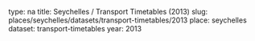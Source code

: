 type: na
title: Seychelles / Transport Timetables (2013)
slug: places/seychelles/datasets/transport-timetables/2013
place: seychelles
dataset: transport-timetables
year: 2013
